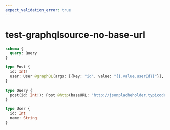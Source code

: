 ```yaml
---
expect_validation_error: true
---
```


# test-graphqlsource-no-base-url

```graphql @server
schema {
  query: Query
}

type Post {
  id: Int!
  user: User @graphQL(args: [{key: "id", value: "{{.value.userId}}"}], name: "user")
}

type Query {
  post(id: Int!): Post @http(baseURL: "http://jsonplacheholder.typicode.com", path: "/posts/{{.args.id}}")
}

type User {
  id: Int
  name: String
}
```
